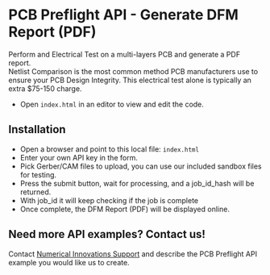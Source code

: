 # PCB Preflight API - Generate DFM Report (PDF)
Perform and Electrical Test on a multi-layers PCB and generate a PDF report.  
Netlist Comparison is the most common method PCB manufacturers use to ensure your PCB Design Integrity.  This electrical test alone is typically an extra $75-150 charge. 

* Open `index.html` in an editor to view and edit the code.

## Installation
* Open a browser and point to this local file: `index.html`
* Enter your own API key in the form.
* Pick Gerber/CAM files to upload, you can use our included sandbox files for testing.
* Press the submit button, wait for processing, and a job_id_hash will be returned.
* With job_id it will keep checking if the job is complete
* Once complete, the DFM Report (PDF) will be displayed online.


## Need more API examples? Contact us!
Contact <a href="https://support.numericalinnovations.com/support/tickets/new">Numerical Innovations Support</a> and describe the PCB Preflight API example you would like us to create.